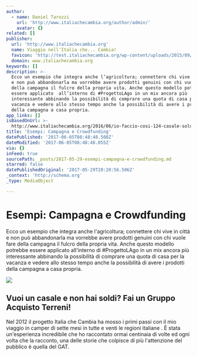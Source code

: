 ```yaml
---
author:
  - name: Daniel Tarozzi
    url: 'http://www.italiachecambia.org/author/admin/'
    avatar: {}
related: []
publisher:
  url: 'http://www.italiachecambia.org'
  name: Viaggio nell'Italia che... Cambia!
  favicon: 'http://test.italiachecambia.org/wp-content/uploads/2015/09/favicon.ico'
  domain: www.italiachecambia.org
keywords: []
description: >-
  Ecco un esempio che integra anche l’agricoltura; connettere chi vive in città
  e non può abbandonarla ma vorrebbe avere prodotti genuini con chi vuole fare
  della campagna il fulcro della propria vita. Anche questo modello potrebbe
  essere applicato  all’interno di #ProgettoLAgo in un mix ancora più
  interessante abbinando la possibilità di comprare una quota di casa per la
  vacanza e vedere allo stesso tempo anche la possibilità di avere i prodotti
  della campagna a casa propria.
app_links: []
isBasedOnUrl: >-
  http://www.italiachecambia.org/2016/06/io-faccio-cosi-124-casale-soldi-gruppo-acquisto-terreni/
title: 'Esempi: Campagna e Crowdfunding'
datePublished: '2017-06-05T08:48:48.508Z'
dateModified: '2017-06-05T08:48:48.055Z'
via: {}
inFeed: true
sourcePath: _posts/2017-05-29-esempi-campagna-e-crowdfunding.md
starred: false
datePublishedOriginal: '2017-05-29T20:20:56.506Z'
_context: 'http://schema.org'
_type: MediaObject

---
```

# Esempi: Campagna e Crowdfunding

Ecco un esempio che integra anche l'agricoltura; connettere chi vive in città e non può abbandonarla ma vorrebbe avere prodotti genuini con chi vuole fare della campagna il fulcro della propria vita. Anche questo modello potrebbe essere applicato all'interno di \#ProgettoLAgo in un mix ancora più interessante abbinando la possibilità di comprare una quota di casa per la vacanza e vedere allo stesso tempo anche la possibilità di avere i prodotti della campagna a casa propria.

<article style=""><img src="https://imgflo.herokuapp.com/graph/2b2431f8e7ba7b0/1896a0175c657a9114167db9ed1cb2f2/noop.jpg?input=http%3A%2F%2Fwww.italiachecambia.org%2Fwp-content%2Fuploads%2F2016%2F06%2FWP_20140522_0034.jpg" /><h1>Vuoi un casale e non hai soldi? Fai un Gruppo Acquisto Terreni!</h1><p>Nel 2012 il progetto Italia che Cambia ha mosso i primi passi con il mio viaggio in camper di sette mesi in tutte e venti le regioni italiane . È stata un'esperienza incredibile che ho raccontato ormai centinaia di volte ed ogni volta che la racconto, una delle storie che colpisce di più l'attenzione del pubblico è quella del GAT.</p></article>